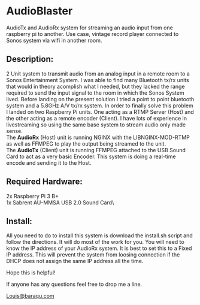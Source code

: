 # AudioBlaster
AudioTx and AudioRx system for streaming an audio input from one raspberry pi to another. Use case, vintage record player connected to Sonos system via wifi in another room.

## Description:
2 Unit system to transmit audio from an analog input in a remote room to a Sonos Entertainment System. I was able to find many Bluetooth tx/rx units that would in theory acomplish what I needed, but they lacked the range required to send the input signal to the room in which the Sonos System lived. Before landing on the present solution I tried a point to point bluetooth system and a 5.8GHz A/V tx/rx system. In order to finally solve this problem I landed on two Raspberry Pi units. One acting as a RTMP Server (Host) and the other acting as a remote encoder (Client). I have lots of experience in livestreaming so using the same base system to stream audio only made sense.\
  The **AudioRx** (Host) unit is running NGINX with the LIBNGINX-MOD-RTMP as well as FFMPEG to play the output being streamed to the unit. \
  The **AudioTx** (Client) unit is running FFMPEG attached to the USB Sound Card to act as a very basic Encoder. This system is doing a real-time encode and sending it to the Host. 

## Required Hardware:
  2x Raspberry Pi 3 B+\
  1x Sabrent AU-MMSA USB 2.0 Sound Card\
  
## Install:
  All you need to do to install this system is download the install.sh script and follow the directions. It will do most of the work for you. You will need to know the IP address of your AudioRx system. It is best to set this to a Fixed IP address. This will prevent the system from loosing connection if the DHCP does not assign the same IP address all the time.
  
Hope this is helpful!

If anyone has any questions feel free to drop me a line.

Louis@baraqu.com
